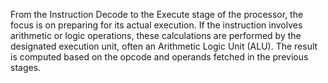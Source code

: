From the Instruction Decode to the Execute stage of the processor, the focus is on preparing for its actual execution. If the instruction involves arithmetic or logic operations, these calculations are performed by the designated execution unit, often an Arithmetic Logic Unit (ALU). The result is computed based on the opcode and operands fetched in the previous stages.